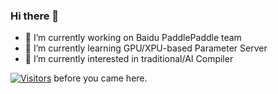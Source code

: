 ### Hi there 👋 


<!--
**zmxdream/zmxdream** is a ✨ _special_ ✨ repository because its `README.md` (this file) appears on your GitHub profile.

Here are some ideas to get you started:

- 🔭 I’m currently working on ...
- 🌱 I’m currently learning ...
- 👯 I’m looking to collaborate on ...
- 🤔 I’m looking for help with ...
- 💬 Ask me about ...
- 📫 How to reach me: ...
- 😄 Pronouns: ...
- ⚡ Fun fact: ...
-->
- 🔭 I’m currently working on Baidu PaddlePaddle team
- 🌱 I’m currently learning GPU/XPU-based Parameter Server
- 🌱 I’m currently interested in traditional/AI Compiler

[![Visitors](https://visitor-badge.laobi.icu/badge?page_id=zmxdream.zmxdream)]() before you came here.

<!--START_SECTION:waka-->
<!--END_SECTION:waka-->
